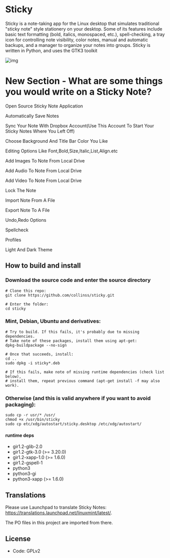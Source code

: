 # Sticky
Sticky is a note-taking app for the Linux desktop that simulates traditional "sticky note" style stationery on your desktop. Some of its features include basic text formatting (bold, italics, monospaced, etc.), spell-checking, a tray icon for controlling note visibility, color notes, manual and automatic backups, and a manager to organize your notes into groups. Sticky is written in Python, and uses the GTK3 toolkit

![img](https://linuxmint.com/pictures/screenshots/uma/sticky.png)

# New Section - What are some things you would write on a Sticky Note? 
Open Source Sticky Note Application

Automatically Save Notes

Sync Your Note With Dropbox Account(Use This Account To Start Your Sticky Notes Where You Left Off)

Choose Background And Title Bar Color You Like

Editing Options Like Font,Bold,Size,Italic,List,Align.etc

Add Images To Note From Local Drive

Add Audio To Note From Local Drive

Add Video To Note From Local Drive

Lock The Note

Import Note From A File

Export Note To A File

Undo,Redo Options

Spellcheck

Profiles

Light And Dark Theme
## How to build and install

### Download the source code and enter the source directory
```
# Clone this repo:
git clone https://github.com/collinss/sticky.git

# Enter the folder:
cd sticky
```
### Mint, Debian, Ubuntu and derivatives:
```
# Try to build. If this fails, it's probably due to missing dependencies.
# Take note of these packages, install them using apt-get:
dpkg-buildpackage --no-sign

# Once that succeeds, install:
cd ..
sudo dpkg -i sticky*.deb

# If this fails, make note of missing runtime dependencies (check list below),
# install them, repeat previous command (apt-get install -f may also work).
```
### Otherwise (and this is valid anywhere if you want to avoid packaging):
```
sudo cp -r usr/* /usr/
chmod +x /usr/bin/sticky
sudo cp etc/xdg/autostart/sticky.desktop /etc/xdg/autostart/
```

#### runtime deps
- gir1.2-glib-2.0
- gir1.2-gtk-3.0 (>= 3.20.0)
- gir1.2-xapp-1.0 (>= 1.6.0)
- gir1.2-gspell-1
- python3
- python3-gi
- python3-xapp (>= 1.6.0)

## Translations
Please use Launchpad to translate Sticky Notes: https://translations.launchpad.net/linuxmint/latest/.

The PO files in this project are imported from there.

## License
- Code: GPLv2





